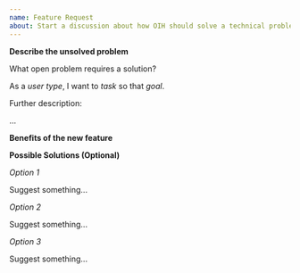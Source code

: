 ```yaml
---
name: Feature Request
about: Start a discussion about how OIH should solve a technical problem.
---
```


**Describe the unsolved problem**

What open problem requires a solution?

As a _user type_, I want to _task_ so that _goal_.

Further description:

...

**Benefits of the new feature**

**Possible Solutions (Optional)**

_Option 1_

Suggest something...

_Option 2_

Suggest something...

_Option 3_

Suggest something...
